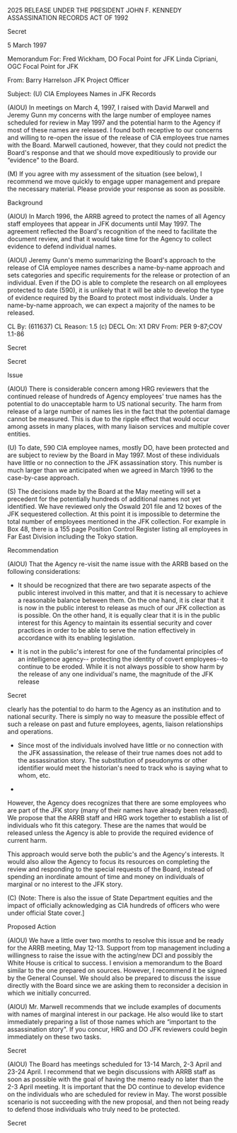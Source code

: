 2025 RELEASE UNDER THE PRESIDENT JOHN F. KENNEDY ASSASSINATION RECORDS ACT OF 1992

Secret

5 March 1997

Memorandum For: Fred Wickham, DO Focal Point for JFK
Linda Cipriani, OGC Focal Point for JFK

From: Barry Harrelson 
JFK Project Officer

Subject: (U) CIA Employees Names in JFK Records

(AIOU) In meetings on March 4, 1997, I raised with
David Marwell and Jeremy Gunn my concerns with the large
number of employee names scheduled for review in May 1997
and the potential harm to the Agency if most of these names
are released. I found both receptive to our concerns and
willing to re-open the issue of the release of CIA employees
true names with the Board. Marwell cautioned, however, that
they could not predict the Board's response and that we
should move expeditiously to provide our “evidence" to the
Board.

(M) If you agree with my assessment of the situation (see
below), I recommend we move quickly to engage upper
management and prepare the necessary material. Please
provide your response as soon as possible.

Background

(AIOU) In March 1996, the ARRB agreed to protect the
names of all Agency staff employees that appear in JFK
documents until May 1997. The agreement reflected the
Board's recognition of the need to facilitate the document
review, and that it would take time for the Agency to
collect evidence to defend individual names.

(AIOU) Jeremy Gunn's memo summarizing the Board's
approach to the release of CIA employee names describes a
name-by-name approach and sets categories and specific
requirements for the release or protection of an individual.
Even if the DO is able to complete the research on all
employees protected to date (590), it is unlikely that it
will be able to develop the type of evidence required by the
Board to protect most individuals. Under a name-by-name
approach, we can expect a majority of the names to be
released.

CL By: (611637)
CL Reason: 1.5 (c)
DECL On: X1
DRV From: PER 9-87;COV 1.1-86

Secret

Secret

Issue

(AIOU) There is considerable concern among HRG
reviewers that the continued release of hundreds of Agency
employees' true names has the potential to do unacceptable
harm to US national security. The harm from release of a
large number of names lies in the fact that the potential
damage cannot be measured. This is due to the ripple effect
that would occur among assets in many places, with many
liaison services and multiple cover entities.

(U) To date, 590 CIA employee names, mostly DO, have
been protected and are subject to review by the Board in May
1997. Most of these individuals have little or no
connection to the JFK assassination story. This number is
much larger than we anticipated when we agreed in March 1996
to the case-by-case approach.

(S) The decisions made by the Board at the May meeting
will set a precedent for the potentially hundreds of
additional names not yet identified. We have reviewed only
the Oswald 201 file and 12 boxes of the JFK sequestered
collection. At this point it is impossible to determine the
total number of employees mentioned in the JFK collection.
For example in Box 48, there is a 155 page Position Control
Register listing all employees in Far East Division
including the Tokyo station.

Recommendation

(AIOU) That the Agency re-visit the name issue with the
ARRB based on the following considerations:

* It should be recognized that there are two separate
aspects of the public interest involved in this matter,
and that it is necessary to achieve a reasonable
balance between them. On the one hand, it is clear
that it is now in the public interest to release as
much of our JFK collection as is possible. On the
other hand, it is equally clear that it is in the
public interest for this Agency to maintain its
essential security and cover practices in order to be
able to serve the nation effectively in accordance with
its enabling legislation.

* It is not in the public's interest for one of the
fundamental principles of an intelligence agency--
protecting the identity of covert employees--to
continue to be eroded. While it is not always
possible to show harm by the release of any one
individual's name, the magnitude of the JFK release

Secret

clearly has the potential to do harm to the Agency as
an institution and to national security. There is
simply no way to measure the possible effect of such a
release on past and future employees, agents, liaison
relationships and operations.

* Since most of the individuals involved have little or
no connection with the JFK assassination, the release
of their true names does not add to the assassination
story. The substitution of pseudonyms or other
identifier would meet the historian's need to track who
is saying what to whom, etc.

*
However, the Agency does recognizes that there are some
employees who are part of the JFK story (many of their
names have already been released). We propose that the
ARRB staff and HRG work together to establish a list
of individuals who fit this category. These are the
names that would be released unless the Agency is able
to provide the required evidence of current harm.

This approach would serve both the public's and the Agency's
interests. It would also allow the Agency to focus its
resources on completing the review and responding to the
special requests of the Board, instead of spending an
inordinate amount of time and money on individuals of
marginal or no interest to the JFK story.

(C) (Note: There is also the issue of State Department
equities and the impact of officially acknowledging as CIA
hundreds of officers who were under official State cover.]

Proposed Action

(AIOU) We have a little over two months to resolve this
issue and be ready for the ARRB meeting, May 12-13. Support
from top management including a willingness to raise the
issue with the acting/new DCI and possibly the White House
is critical to success. I envision a memorandum to the
Board similar to the one prepared on sources. However, I
recommend it be signed by the General Counsel. We should
also be prepared to discuss the issue directly with the
Board since we are asking them to reconsider a decision in
which we initially concurred.

(AIOU) Mr. Marwell recommends that we include examples
of documents with names of marginal interest in our package.
He also would like to start immediately preparing a list of
those names which are “important to the assassination
story". If you concur, HRG and DO JFK reviewers could begin
immediately on these two tasks.

Secret

(AIOU) The Board has meetings scheduled for 13-14
March, 2-3 April and 23-24 April. I recommend that we begin
discussions with ARRB staff as soon as possible with the
goal of having the memo ready no later than the 2-3 April
meeting. It is important that the DO continue to develop
evidence on the individuals who are scheduled for review in
May. The worst possible scenario is not succeeding with the
new proposal, and then not being ready to defend those
individuals who truly need to be protected.

Secret
